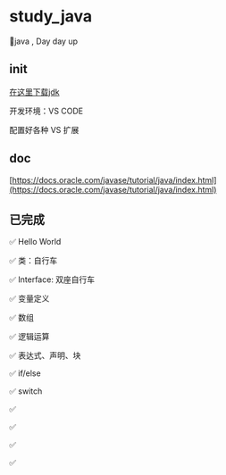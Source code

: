 # study_java
🥤java , Day day up

## init
[在这里下载jdk](https://download.oracle.com/otn/java/jdk/11.0.3+12/37f5e150db5247ab9333b11c1dddcd30/jdk-11.0.3_windows-x64_bin.exe)

开发环境：VS CODE

配置好各种 VS 扩展
## doc
[https://docs.oracle.com/javase/tutorial/java/index.html](https://docs.oracle.com/javase/tutorial/java/index.html)

## 已完成

✅ Hello World

✅ 类：自行车

✅ Interface: 双座自行车

✅ 变量定义

✅ 数组

✅ 逻辑运算

✅ 表达式、声明、块

✅ if/else

✅ switch

✅ 

✅ 

✅ 

✅ 